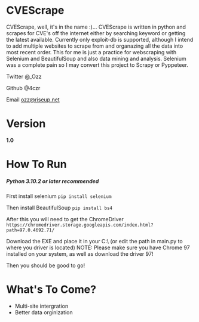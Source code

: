 # CVEScrape
CVEScrape, well, it's in the name :)... CVEScrape is written in python and scrapes for CVE's off the internet either by searching keyword or getting the latest available. Currently only exploit-db is supported, although I intend to add multiple websites to scrape from and organazing all the data into most recent order. This for me is just a practice for webscraping with Selenium and BeautifulSoup and also data mining and analysis. Selenium was a complete pain so I may convert this project to Scrapy or Pyppeteer.

Twitter @_Ozz

Github @4czr

Email ozz@riseup.net

# Version
**1.0**

# How To Run
#####  *Python 3.10.2 or later recommended*

First install selenium
```pip install selenium```

Then install BeautifulSoup
```pip install bs4```

After this you will need to get the ChromeDriver
```https://chromedriver.storage.googleapis.com/index.html?path=97.0.4692.71/```

Download the EXE and place it in your C:\\ (or edit the path in main.py to where you driver is located)
NOTE: Please make sure you have Chrome 97 installed on your system, as well as download the driver 97!

Then you should be good to go!

# What's To Come?
- Multi-site intergration
- Better data orginization